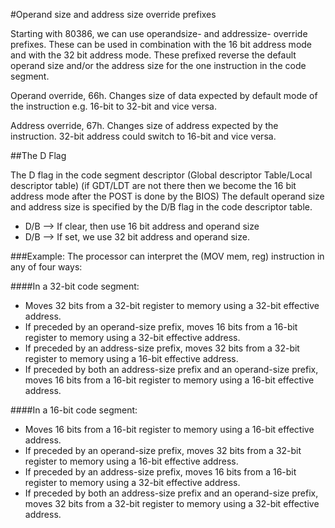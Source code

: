 #Operand size and address size override prefixes

Starting with 80386, we can use operandsize- and addressize- override prefixes.
These can be used in combination with the 16 bit address mode and with the 32
bit address mode. These prefixed reverse the default operand size and/or the
address size for the one instruction in the code segment. 

Operand override, 66h. Changes size of data expected by default mode of the
instruction e.g. 16-bit to 32-bit and vice versa.

Address override, 67h. Changes size of address expected by the instruction.
32-bit address could switch to 16-bit and vice versa.

##The D Flag

The D flag in the code segment descriptor (Global descriptor Table/Local
descriptor table) (if GDT/LDT are not there then we become the 16 bit address
mode after the POST is done by the BIOS)
The default operand size and address size is specified by the D/B flag in the
code descriptor table.
* D/B  --> If clear, then use 16 bit address and operand size
* D/B  --> If set, we use 32 bit address and operand size.

###Example:
The processor can interpret the (MOV mem, reg) instruction in any of four
ways: 

####In a 32-bit code segment: 
* Moves 32 bits from a 32-bit register to memory using a 32-bit effective 
address. 
* If preceded by an operand-size prefix, moves 16 bits from a 16-bit 
register to memory using a 32-bit effective address. 
* If preceded by an address-size prefix, moves 32 bits from
a 32-bit register to memory using a 16-bit effective address. 
* If preceded by both an address-size prefix and an operand-size prefix, 
moves 16 bits from a 16-bit register to memory using a 16-bit effective
address.

####In a 16-bit code segment: 
* Moves 16 bits from a 16-bit register to memory using a 16-bit effective 
address. 
* If preceded by an operand-size prefix, moves 32 bits from a 32-bit register 
to memory using a 16-bit effective address. 
* If preceded by an address-size prefix, moves 16 bits from a 16-bit register 
to memory using a 32-bit effective address. 
* If preceded by both an address-size prefix and an operand-size prefix,
moves 32 bits from a 32-bit register to memory using a 32-bit effective 
address.

